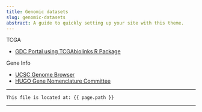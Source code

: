 ```yaml
---
title: Genomic datasets
slug: genomic-datasets
abstract: A guide to quickly setting up your site with this theme.
---
```


TCGA
- [GDC Portal using TCGAbiolinks R Package](https://www.youtube.com/watch?v=UWXv9dUpxNE&ab_channel=Bioinformagician)

Gene Info
- [UCSC Genome Browser](https://genome.ucsc.edu/)
- [HUGO Gene Nomenclature Committee](www.genenames.org)

---
```
This file is located at: {{ page.path }}
```
---
    
